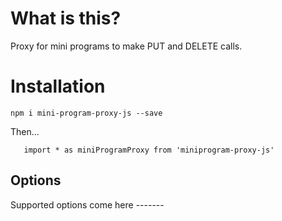 # What is this?

Proxy for mini programs to make PUT and DELETE calls.

# Installation

`npm i mini-program-proxy-js --save`

Then...

```
   import * as miniProgramProxy from 'miniprogram-proxy-js'

```

## Options

Supported options come here -------
